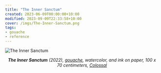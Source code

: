 ```yaml
---
title: "The Inner Sanctum"
created: 2023-06-09T00:00:00+10:00
modified: 2023-09-09T22:33:58+10:00
cover: /imgs/The-Inner-Sanctum.png
tags:
- gouache
- reference
---
```


![The Inner Sanctum](/imgs/the-inner-sanctum.png)
*<center>**The Inner Sanctum** (2022), [gouache](gouache.md), watercolor, and ink on paper, 100 x 70 centimeters, [Colossal](https://www.thisiscolossal.com/2022/11/rithika-merchant-mixed-media-works/)</center>*